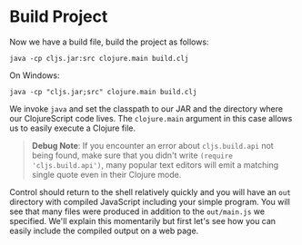 # Build Project


Now we have a build file, build the project as follows:

```shell
java -cp cljs.jar:src clojure.main build.clj
```

On Windows:
```shell
java -cp "cljs.jar;src" clojure.main build.clj
```

We invoke `java` and set the classpath to our JAR and the directory where our ClojureScript code lives. The `clojure.main`
argument in this case allows us to easily execute a Clojure file.

> **Debug Note**: If you encounter an error about `cljs.build.api` not being found, make sure that you didn't write `(require 'cljs.build.api')`, many popular text editors will emit a matching single quote even in their Clojure mode.

Control should return to the shell relatively quickly and you will have an `out` directory with compiled JavaScript including
your simple program. You will see that many files were produced in addition to the `out/main.js` we specified. We'll explain this
momentarily but first let's see how you can easily include the compiled output on a web page.
